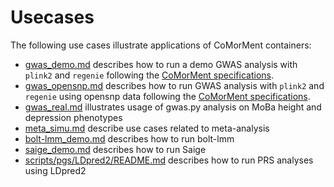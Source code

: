 # Usecases

The following use cases illustrate applications of CoMorMent containers:

* [gwas_demo.md](./gwas_demo.md) describes how to run a demo GWAS analysis with ``plink2`` and ``regenie`` following the [CoMorMent specifications](./../specifications/README.md).
*  [gwas_opensnp.md](./gwas_opensnp.md) describes how to run  GWAS analysis with ``plink2`` and ``regenie`` using opensnp data following the [CoMorMent specifications](./../specifications/README.md).
*  [gwas_real.md](./gwas_real.md) illustrates usage of gwas.py analysis on MoBa height and depression phenotypes
* [meta_simu.md](./meta_simu.md) describe use cases related to meta-analysis
* [bolt-lmm_demo.md](./bolt-lmm_demo.md) describes how to run bolt-lmm
* [saige_demo.md](./saige_demo.md) describes how to run Saige
* [scripts/pgs/LDpred2/README.md](./../scripts/pgs/LDpred2/README.md) describes how to run PRS analyses using LDpred2
